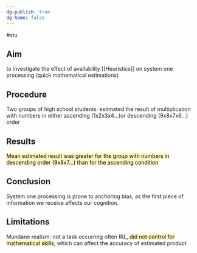 ```yaml
---
dg-publish: true
dg-home: false
---
```

#stu 
## Aim
to investigate the effect of availability [[Heuristics]] on system one processing (quick mathematical estimations)

## Procedure 
Two groups of high school students: estimated the result of multiplication with numbers in either ascending (1x2x3x4...)or descending (9x8x7x6...) order

## Results
<mark style="background: #FFF3A3A6;">Mean estimated result was greater for the group with numbers in descending order (9x8x7...) than for the ascending condition</mark>

## Conclusion
System one processing is prone to anchoring bias, as the first piece of information we receive affects our cognition.

## Limitations
Mundane realism: not a task occurring often IRL, <mark style="background: #FFF3A3A6;">did not control for mathematical skills</mark>, which can affect the accuracy of estimated product